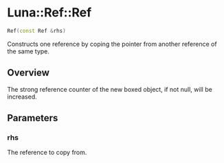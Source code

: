 # Luna::Ref::Ref

```c++
Ref(const Ref &rhs)
```

Constructs one reference by coping the pointer from another reference of the same type. 

## Overview
The strong reference counter of the new boxed object, if not null, will be increased. 

## Parameters
### rhs
The reference to copy from. 

